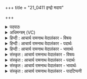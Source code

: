 +++
title = "21_0411 इन्द्रो मदाय"

+++
<details><summary>पदपाठः</summary>

इ꣡न्द्रः꣢꣯। म꣡दा꣢꣯य। वा꣣वृधे। श꣡व꣢꣯से। वृ꣣त्रहा꣢। वृ꣣त्र। हा꣢। नृ꣡भिः꣢꣯। तम्। इत्। म꣣ह꣡त्सु꣢। आ꣣जि꣡षु꣢। ऊ꣣ति꣢म्। अ꣡र्भे꣢꣯। ह꣣वामहे। सः꣢। वा꣡जे꣢꣯षु। प्र। नः꣣। अविषत्। ४११।
</details>

<details><summary>अधिमन्त्रम् (VC)</summary>

- इन्द्रः
- गोतमो राहूगणः
- पङ्क्तिः
- पञ्चमः
- ऐन्द्रं काण्डम्
</details>

<details><summary>हिन्दी : आचार्य रामनाथ वेदालंकार - विषयः</summary>

अगले मन्त्र में इन्द्र नाम से परमात्मा, जीवात्मा, राजा और सेनापति का युद्ध में विजय के लिए आह्वान किया गया है।
</details>

<details><summary>हिन्दी : आचार्य रामनाथ वेदालंकार - पदार्थः</summary>

पदार्थान्वय -  (वृत्रहा) शत्रुहन्ता (इन्द्रः) वीर परमात्मा, जीवात्मा, राजा वा सेनापति (मदाय) हर्ष प्रदान के लिए, और (शवसे) बल के कर्म करने के लिए (नृभिः) मनुष्यों द्वारा (वावृधे) बढ़ाया या प्रोत्साहित किया जाता है। (तम् इत्) उसी (ऊतिम्) रक्षक को (महत्सु आजिषु) बड़े युद्धों में, और (अर्भे) छोटे युद्ध में, हम (हवामहे) पुकारते हैं। (सः) वह (वाजेषु) युद्धों में (नः) हमारी (प्र अविषत्) उत्तमता से रक्षा करे ॥३॥ इस मन्त्र में अर्थश्लेष अलङ्कार है ॥३॥
</details>

<details><summary>हिन्दी : आचार्य रामनाथ वेदालंकार - भावार्थः</summary>

भावार्थ -  आनन्द, आत्मबल और शारीरिक बल को पाने के लिए परमात्मा को स्तुति से, जीवात्मा को उत्कृष्ट उद्बोधन से तथा राजा और सेनापति को जयकार से हर्षित करना चाहिए। साधारण या विकट आन्तरिक और बाह्य देवासुरसंग्राम में वे ही हमारे सहायक होते हैं ॥३॥
</details>

<details><summary>संस्कृत : आचार्य रामनाथ वेदालंकार - विषयः</summary>

अथेन्द्रनाम्ना परमात्मा, जीवात्मा, राजा, सेनापतिर्वा संग्रामजयार्थमाहूयते।
</details>

<details><summary>संस्कृत : आचार्य रामनाथ वेदालंकार - पदार्थः</summary>

पदार्थान्वय -  (वृत्रहा) शत्रुहन्ता (इन्द्रः) वीरः परमात्मा, जीवात्मा, राजा, सेनापतिर्वा (मदाय) हर्षं प्रदातुं (शवसे) बलकर्माणि कर्तुं च (नृभिः) मनुष्यैः (वावृधे२) वर्ध्यते उत्साह्यते वा। वृधु धातोर्ण्यन्ताल्लडर्थे लिटि रूपम्। ‘तुजादीनां दीर्घोऽभ्यासस्य। अ० ६।१।७’ इत्यभ्यासस्य दीर्घः। (तम् इत्) तमेव (ऊतिम्) रक्षकम्। अत्र अवतेर्रक्षणार्थात् कर्तरि क्तिन्। (महत्सु आजिषु) विकटेषु संग्रामेषु। आजिः इति संग्रामनाम। निघं० २।१७। (अर्भे) अल्पे च संग्रामे (हवामहे) आह्वयामः। (सः) परमात्मा जीवात्मा राजा सेनापतिर्वा (वाजेषु) संग्रामेषु (नः) अस्मान् (प्र अविषत्) प्रकर्षेण रक्षतु। अव धातोर्लेटि तिपि रूपम्। मध्ये ‘सिब्बहुलं लेटि। ३।१।३४’ इति सिबागमः। ‘इतश्च लोपः परस्मैपदेषु। ३।४।९०’ इति तिप इकारस्य लोपः ॥३॥ ३ अत्र अर्थश्लेषालङ्कारः ॥३॥
</details>

<details><summary>संस्कृत : आचार्य रामनाथ वेदालंकार - भावार्थः</summary>

भावार्थ -  आनन्दम्, आत्मबलं, शरीरबलं च प्राप्तुं परमात्मा स्तुत्या, जीवात्मा प्रोद्बोधनेन, राजा सेनापतिश्च जयकारेण हर्षणीयः। साधारणे विकटे वाऽऽभ्यन्तरे बाह्ये च देवासुरसंग्रामे त एवास्माकं सहायका भवन्ति ॥३॥
</details>

<details><summary>संस्कृत : आचार्य रामनाथ वेदालंकार - पादटिप्पनी</summary>

टिप्पनी -   १. ऋ० १।८१।१, अथ० २०।५६।१। उभयत्र ‘षूतिमर्भे’ इत्यस्य स्थाने ‘पूतेमर्भे’ इति पाठः। साम० १००२। २. वावृधे वर्ध्यते। लडर्थे लिट्। वृद्धः क्रियते—इति भ०। वर्धते स्तुतिभिः—इति वि०। ३. ऋग्भाष्ये दयानन्दर्षिर्मन्त्रमेतं सेनाध्यक्षपक्षे व्याख्यातवान्।
</details>
